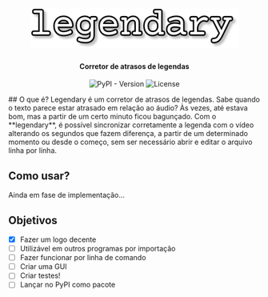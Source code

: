 <h1 align="center">
  <img src="./assets/legendary.png" alt="legendary" width="auto" height="80px">
</h1>
<h4 align="center">
    Corretor de atrasos de legendas
</h4>
<p align="center">
    <img alt="PyPI - Version" src="https://img.shields.io/pypi/v/legendary">
    <img alt="License" src="https://img.shields.io/github/license/camila-cruz/legendary" />
</p>
## O que é?
Legendary é um corretor de atrasos de legendas. Sabe quando o texto parece estar atrasado em relação ao áudio? Às vezes, até estava bom, mas a partir de um certo minuto ficou bagunçado. Com o **legendary**, é possível sincronizar corretamente a legenda com o vídeo alterando os segundos que fazem diferença, a partir de um determinado momento ou desde o começo, sem ser necessário abrir e editar o arquivo linha por linha.

## Como usar?
Ainda em fase de implementação...

## Objetivos
- [x] Fazer um logo decente
- [ ] Utilizável em outros programas por importação
- [ ] Fazer funcionar por linha de comando
- [ ] Criar uma GUI
- [ ] Criar testes!
- [ ] Lançar no PyPI como pacote